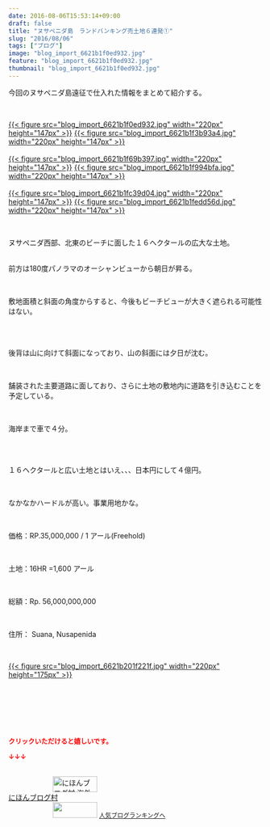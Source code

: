 ```yaml
---
date: 2016-08-06T15:53:14+09:00
draft: false
title: "ヌサペニダ島　ランドバンキング売土地６連発①"
slug: "2016/08/06"
tags: ["ブログ"]
image: "blog_import_6621b1f0ed932.jpg"
feature: "blog_import_6621b1f0ed932.jpg"
thumbnail: "blog_import_6621b1f0ed932.jpg"
---
```

<p>今回のヌサペニダ島遠征で仕入れた情報をまとめて紹介する。</p><br/><p><a href="blog_import_6621b1f238b04.jpg">{{< figure src="blog_import_6621b1f0ed932.jpg" width="220px" height="147px" >}}</a> <a href="blog_import_6621b1f4f2d23.jpg">{{< figure src="blog_import_6621b1f3b93a4.jpg" width="220px" height="147px" >}}</a><br/><br/><a href="blog_import_6621b1f7ec032.jpg">{{< figure src="blog_import_6621b1f69b397.jpg" width="220px" height="147px" >}}</a> <a href="blog_import_6621b1fad93c6.jpg">{{< figure src="blog_import_6621b1f994bfa.jpg" width="220px" height="147px" >}}</a><br/><br/><a href="blog_import_6621b1fd87df9.jpg">{{< figure src="blog_import_6621b1fc39d04.jpg" width="220px" height="147px" >}}</a> <a href="blog_import_6621b20054e43.jpg">{{< figure src="blog_import_6621b1fedd56d.jpg" width="220px" height="147px" >}}</a><br/></p><br/><p>ヌサペニダ西部、北東のビーチに面した１６ヘクタールの広大な土地。</p><p><br/>前方は180度パノラマのオーシャンビューから朝日が昇る。</p><br/><p>敷地面積と斜面の角度からすると、今後もビーチビューが大きく遮られる可能性はない。</p><br/><br/><p>後背は山に向けて斜面になっており、山の斜面には夕日が沈む。</p><br/><p>舗装された主要道路に面しており、さらに土地の敷地内に道路を引き込むことを予定している。</p><br/><p>海岸まで車で４分。</p><br/><br/><p>１６ヘクタールと広い土地とはいえ、、、日本円にして４億円。</p><br/><p>なかなかハードルが高い。事業用地かな。</p><p><br/></p><p>価格：RP.35,000,000 / 1 アール(Freehold)</p><br/><p>土地：16HR =1,600 アール</p><br/><p>総額：Rp. 56,000,000,000</p><br/><p>住所： Suana, Nusapenida</p><br/><p><a href="blog_import_6621b2033cb2c.jpg">{{< figure src="blog_import_6621b201f221f.jpg" width="220px" height="175px" >}}</a></p><br/><br/><br/><br/><br/><p><font color="#ff0000" size="2"><strong>クリックいただけると嬉しいです。<br/></strong></font></p><p><font color="#ff0000" size="2"><strong>↓↓↓</strong></font></p><p><br/><a href="ranking.html?p_cid=01260127" target="_blank"><img src="data:image/svg+xml;charset=utf-8,%3Csvg%20xmlns%3D%22http%3A%2F%2Fwww.w3.org%2F2000%2Fsvg%22%20title%3D%22Placeholder%20for%20Images%22%20role%3D%22presentation%22%20viewBox%3D%220%200%2088%2031%22%20%2F%3E" width="88" height="31" border="0" alt="にほんブログ村 海外生活ブログ バリ島情報へ" data-src="https://img-proxy.blog-video.jp/images?url=http%3A%2F%2Foverseas.blogmura.com%2Fbali%2Fimg%2Fbali88_31.gif" style="aspect-ratio: auto 88 / 31;"/><noscript><img src="https://img-proxy.blog-video.jp/images?url=http%3A%2F%2Foverseas.blogmura.com%2Fbali%2Fimg%2Fbali88_31.gif" width="88" height="31" border="0" alt="にほんブログ村 海外生活ブログ バリ島情報へ"></noscript></a><br/><a href="ranking.html?p_cid=01260127" target="_blank">にほんブログ村</a><br/><a title="人気ブログランキングへ" href="link.php?1804582"><img border="0" src="data:image/svg+xml;charset=utf-8,%3Csvg%20xmlns%3D%22http%3A%2F%2Fwww.w3.org%2F2000%2Fsvg%22%20title%3D%22Placeholder%20for%20Images%22%20role%3D%22presentation%22%20viewBox%3D%220%200%2088%2031%22%20%2F%3E" width="88" height="31" data-src="https://blog.with2.net/img/banner/banner_22.gif" style="aspect-ratio: auto 88 / 31;"/><noscript><img border="0" src="https://blog.with2.net/img/banner/banner_22.gif" width="88" height="31"></noscript></a> <a style="FONT-SIZE: 12px" href="link.php?1804582">人気ブログランキングへ</a> </p>

